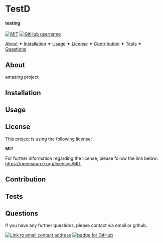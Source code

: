 
<h1 align="centre">
  <br>
  TestD
</h1>

<h4 align="centre">testing</h4>

<p align="centre">

[![MIT](https://img.shields.io/badge/License-MIT-yellow?style=for-the-badge)](https://opensource.org/licenses/MIT)  [![GitHub username](https://img.shields.io/badge/username-caoimhejyoti-green?style=for-the-badge)](https://github.com/caoimhejyoti)
</p>

<p align="centre">
  <a href="#about">About</a> ✦
  <a href="#installation">Installation</a> ✦
  <a href="#usage">Usage</a> ✦
  <a href="#license">License</a> ✦
  <a href="#contribution">Contribution</a> ✦
  <a href="#tests">Tests</a> ✦
  <a href="#questions">Questions</a> 
</p>

## About
amazing project


## Installation   


## Usage 


## License
This project is using the following license:

**MIT**

For further information regarding the license, please follow the link below:
 https://opensource.org/licenses/MIT

## Contribution 


## Tests


## Questions 
If you have any further questions, please contact via email or github.

<a href="mailto:"><img alt="Link to email contact address" src="https://img.shields.io/badge/email-D14836?style=for-the-badge" target="_blank" /></a>  <a href="https://github.com/caoimhejyoti"><img alt="badge for GitHub" src="https://img.shields.io/badge/github-%23121011.svg?style=for-the-badge&logo=github&logoColor=white" target="_blank" /></a>